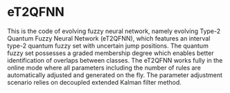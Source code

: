 # eT2QFNN
This is the code of evolving fuzzy neural network, namely evolving Type-2 Quantum Fuzzy Neural Network (eT2QFNN), 
which features an interval type-2 quantum fuzzy set with uncertain jump positions.
The quantum fuzzy set possesses a graded membership degree which enables better identification of overlaps between classes.
The eT2QFNN works fully in the online mode where all parameters including the number of rules are 
automatically adjusted and generated on the fly. The parameter adjustment scenario relies on decoupled extended Kalman filter method.
